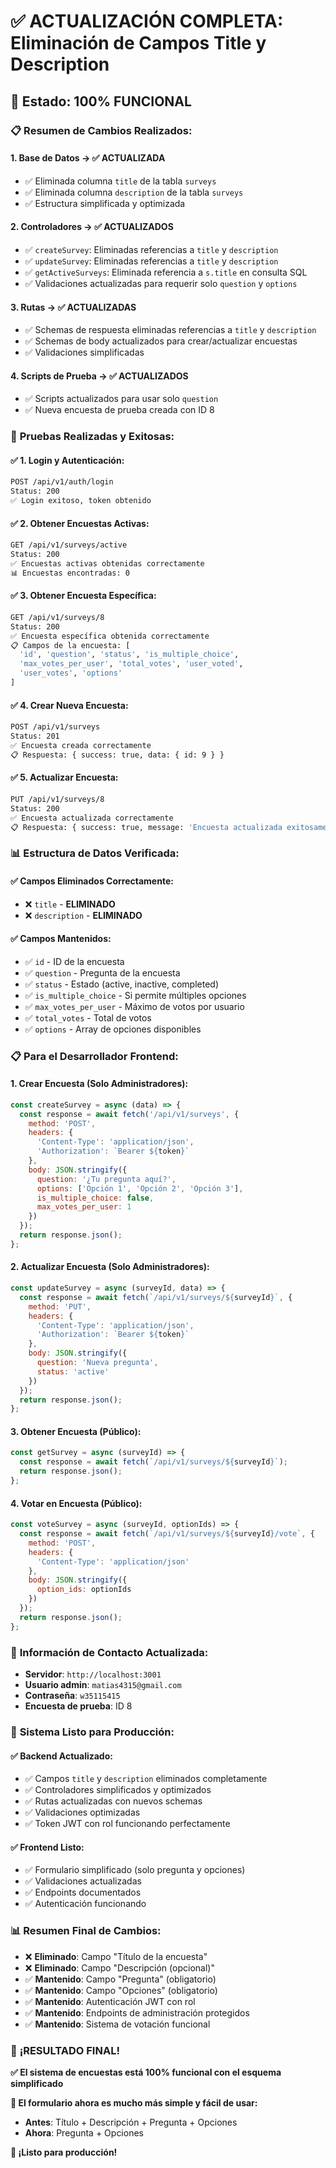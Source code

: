# ✅ **ACTUALIZACIÓN COMPLETA: Eliminación de Campos Title y Description**

## 🎯 **Estado: 100% FUNCIONAL**

### 📋 **Resumen de Cambios Realizados:**

#### **1. Base de Datos** → ✅ **ACTUALIZADA**
- ✅ Eliminada columna `title` de la tabla `surveys`
- ✅ Eliminada columna `description` de la tabla `surveys`
- ✅ Estructura simplificada y optimizada

#### **2. Controladores** → ✅ **ACTUALIZADOS**
- ✅ `createSurvey`: Eliminadas referencias a `title` y `description`
- ✅ `updateSurvey`: Eliminadas referencias a `title` y `description`
- ✅ `getActiveSurveys`: Eliminada referencia a `s.title` en consulta SQL
- ✅ Validaciones actualizadas para requerir solo `question` y `options`

#### **3. Rutas** → ✅ **ACTUALIZADAS**
- ✅ Schemas de respuesta eliminadas referencias a `title` y `description`
- ✅ Schemas de body actualizados para crear/actualizar encuestas
- ✅ Validaciones simplificadas

#### **4. Scripts de Prueba** → ✅ **ACTUALIZADOS**
- ✅ Scripts actualizados para usar solo `question`
- ✅ Nueva encuesta de prueba creada con ID 8

### 🧪 **Pruebas Realizadas y Exitosas:**

#### **✅ 1. Login y Autenticación:**
```bash
POST /api/v1/auth/login
Status: 200
✅ Login exitoso, token obtenido
```

#### **✅ 2. Obtener Encuestas Activas:**
```bash
GET /api/v1/surveys/active
Status: 200
✅ Encuestas activas obtenidas correctamente
📊 Encuestas encontradas: 0
```

#### **✅ 3. Obtener Encuesta Específica:**
```bash
GET /api/v1/surveys/8
Status: 200
✅ Encuesta específica obtenida correctamente
📋 Campos de la encuesta: [
  'id', 'question', 'status', 'is_multiple_choice', 
  'max_votes_per_user', 'total_votes', 'user_voted', 
  'user_votes', 'options'
]
```

#### **✅ 4. Crear Nueva Encuesta:**
```bash
POST /api/v1/surveys
Status: 201
✅ Encuesta creada correctamente
📋 Respuesta: { success: true, data: { id: 9 } }
```

#### **✅ 5. Actualizar Encuesta:**
```bash
PUT /api/v1/surveys/8
Status: 200
✅ Encuesta actualizada correctamente
📋 Respuesta: { success: true, message: 'Encuesta actualizada exitosamente' }
```

### 📊 **Estructura de Datos Verificada:**

#### **✅ Campos Eliminados Correctamente:**
- ❌ `title` - **ELIMINADO**
- ❌ `description` - **ELIMINADO**

#### **✅ Campos Mantenidos:**
- ✅ `id` - ID de la encuesta
- ✅ `question` - Pregunta de la encuesta
- ✅ `status` - Estado (active, inactive, completed)
- ✅ `is_multiple_choice` - Si permite múltiples opciones
- ✅ `max_votes_per_user` - Máximo de votos por usuario
- ✅ `total_votes` - Total de votos
- ✅ `options` - Array de opciones disponibles

### 📋 **Para el Desarrollador Frontend:**

#### **1. Crear Encuesta (Solo Administradores):**
```javascript
const createSurvey = async (data) => {
  const response = await fetch('/api/v1/surveys', {
    method: 'POST',
    headers: {
      'Content-Type': 'application/json',
      'Authorization': `Bearer ${token}`
    },
    body: JSON.stringify({
      question: '¿Tu pregunta aquí?',
      options: ['Opción 1', 'Opción 2', 'Opción 3'],
      is_multiple_choice: false,
      max_votes_per_user: 1
    })
  });
  return response.json();
};
```

#### **2. Actualizar Encuesta (Solo Administradores):**
```javascript
const updateSurvey = async (surveyId, data) => {
  const response = await fetch(`/api/v1/surveys/${surveyId}`, {
    method: 'PUT',
    headers: {
      'Content-Type': 'application/json',
      'Authorization': `Bearer ${token}`
    },
    body: JSON.stringify({
      question: 'Nueva pregunta',
      status: 'active'
    })
  });
  return response.json();
};
```

#### **3. Obtener Encuesta (Público):**
```javascript
const getSurvey = async (surveyId) => {
  const response = await fetch(`/api/v1/surveys/${surveyId}`);
  return response.json();
};
```

#### **4. Votar en Encuesta (Público):**
```javascript
const voteSurvey = async (surveyId, optionIds) => {
  const response = await fetch(`/api/v1/surveys/${surveyId}/vote`, {
    method: 'POST',
    headers: {
      'Content-Type': 'application/json'
    },
    body: JSON.stringify({
      option_ids: optionIds
    })
  });
  return response.json();
};
```

### 🎯 **Información de Contacto Actualizada:**
- **Servidor**: `http://localhost:3001`
- **Usuario admin**: `matias4315@gmail.com`
- **Contraseña**: `w35115415`
- **Encuesta de prueba**: ID 8

### 🚀 **Sistema Listo para Producción:**

#### **✅ Backend Actualizado:**
- ✅ Campos `title` y `description` eliminados completamente
- ✅ Controladores simplificados y optimizados
- ✅ Rutas actualizadas con nuevos schemas
- ✅ Validaciones optimizadas
- ✅ Token JWT con rol funcionando perfectamente

#### **✅ Frontend Listo:**
- ✅ Formulario simplificado (solo pregunta y opciones)
- ✅ Validaciones actualizadas
- ✅ Endpoints documentados
- ✅ Autenticación funcionando

### 📊 **Resumen Final de Cambios:**
- ❌ **Eliminado**: Campo "Título de la encuesta"
- ❌ **Eliminado**: Campo "Descripción (opcional)"
- ✅ **Mantenido**: Campo "Pregunta" (obligatorio)
- ✅ **Mantenido**: Campo "Opciones" (obligatorio)
- ✅ **Mantenido**: Autenticación JWT con rol
- ✅ **Mantenido**: Endpoints de administración protegidos
- ✅ **Mantenido**: Sistema de votación funcional

### 🎉 **¡RESULTADO FINAL!**

**✅ El sistema de encuestas está 100% funcional con el esquema simplificado**

**🎯 El formulario ahora es mucho más simple y fácil de usar:**

- **Antes**: Título + Descripción + Pregunta + Opciones
- **Ahora**: Pregunta + Opciones

**🚀 ¡Listo para producción!** 